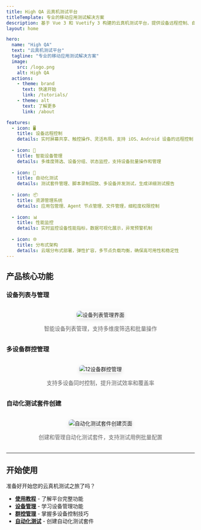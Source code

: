 ```yaml
---
title: High QA 云真机测试平台
titleTemplate: 专业的移动应用测试解决方案
description: 基于 Vue 3 和 Vuetify 3 构建的云真机测试平台，提供设备远程控制、自动化测试、资源管理等一站式移动应用测试解决方案
layout: home

hero:
  name: "High QA"
  text: "云真机测试平台"
  tagline: "专业的移动应用测试解决方案"
  image:
    src: /logo.png
    alt: High QA
  actions:
    - theme: brand
      text: 快速开始
      link: /tutorials/
    - theme: alt
      text: 了解更多
      link: /about

features:
  - icon: 🖥️
    title: 设备远程控制
    details: 实时屏幕共享、触控操作、灵活布局，支持 iOS、Android 设备的远程控制
    
  - icon: 📱
    title: 智能设备管理
    details: 多维度筛选、设备分组、状态监控，支持设备批量操作和管理
    
  - icon: 🚀
    title: 自动化测试
    details: 测试套件管理、脚本录制回放、多设备并发测试，生成详细测试报告
    
  - icon: 📦
    title: 资源管理系统
    details: 应用包管理、Agent 节点管理、文件管理，细粒度权限控制
    
  - icon: 📊
    title: 性能监控
    details: 实时监控设备性能指标，数据可视化展示，异常预警机制
    
  - icon: 🌐
    title: 分布式架构
    details: 云端分布式部署，弹性扩容，多节点负载均衡，确保高可用性和稳定性
---
```


## 产品核心功能

### 设备列表与管理
<div style="text-align: center; margin: 2rem 0;">
  <img src="/assets/images/features/device-list-page-selection.jpg" alt="设备列表管理界面" style="max-width: 100%; height: auto; border-radius: 8px; box-shadow: 0 4px 12px rgba(0,0,0,0.1);">
  <p style="margin-top: 1rem; color: #666; font-size: 0.9rem;">智能设备列表管理，支持多维度筛选和批量操作</p>
</div>

### 多设备群控管理
<div style="text-align: center; margin: 2rem 0;">
  <img src="/assets/images/features/device-group-control-12-devices.jpg" alt="12设备群控管理" style="max-width: 100%; height: auto; border-radius: 8px; box-shadow: 0 4px 12px rgba(0,0,0,0.1);">
  <p style="margin-top: 1rem; color: #666; font-size: 0.9rem;">支持多设备同时控制，提升测试效率和覆盖率</p>
</div>

### 自动化测试套件创建
<div style="text-align: center; margin: 2rem 0;">
  <img src="/assets/images/features/automation-test-suite-create-page.jpg" alt="自动化测试套件创建页面" style="max-width: 100%; height: auto; border-radius: 8px; box-shadow: 0 4px 12px rgba(0,0,0,0.1);">
  <p style="margin-top: 1rem; color: #666; font-size: 0.9rem;">创建和管理自动化测试套件，支持测试用例批量配置</p>
</div>

---

## 开始使用

准备好开始您的云真机测试之旅了吗？

- **[使用教程](/tutorials/)** - 了解平台完整功能
- **[设备管理](/tutorials/device-management/device-list)** - 学习设备管理功能
- **[群控管理](/tutorials/group-control/device-group-control)** - 掌握多设备控制技巧
- **[自动化测试](/tutorials/automation-testing/automation-suite)** - 创建自动化测试套件